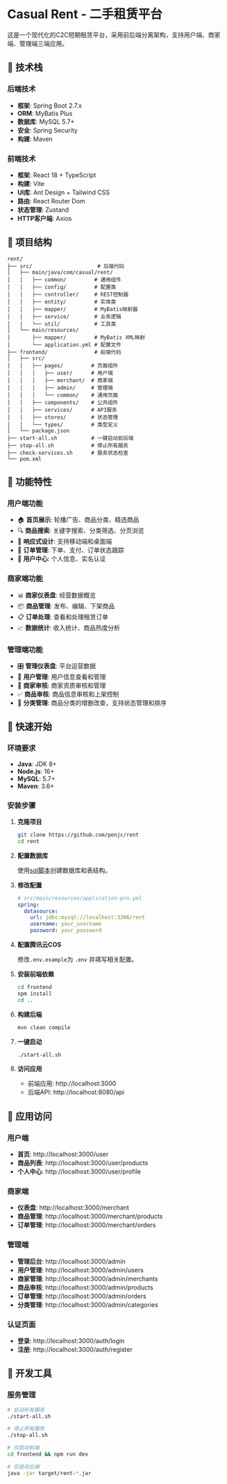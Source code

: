 # Casual Rent - 二手租赁平台

这是一个现代化的C2C短期租赁平台，采用前后端分离架构，支持用户端、商家端、管理端三端应用。

## 🚀 技术栈

### 后端技术
- **框架**: Spring Boot 2.7.x
- **ORM**: MyBatis Plus
- **数据库**: MySQL 5.7+
- **安全**: Spring Security
- **构建**: Maven

### 前端技术
- **框架**: React 18 + TypeScript
- **构建**: Vite
- **UI库**: Ant Design + Tailwind CSS
- **路由**: React Router Dom
- **状态管理**: Zustand
- **HTTP客户端**: Axios

## 📁 项目结构

```
rent/
├── src/                     # 后端代码
│   ├── main/java/com/casual/rent/
│   │   ├── common/         # 通用组件
│   │   ├── config/         # 配置类
│   │   ├── controller/     # REST控制器
│   │   ├── entity/         # 实体类
│   │   ├── mapper/         # MyBatis映射器
│   │   ├── service/        # 业务逻辑
│   │   └── util/           # 工具类
│   └── main/resources/
│       ├── mapper/         # MyBatis XML映射
│       └── application.yml # 配置文件
├── frontend/               # 前端代码
│   ├── src/
│   │   ├── pages/         # 页面组件
│   │   │   ├── user/      # 用户端
│   │   │   ├── merchant/  # 商家端
│   │   │   ├── admin/     # 管理端
│   │   │   └── common/    # 通用页面
│   │   ├── components/    # 公共组件
│   │   ├── services/      # API服务
│   │   ├── stores/        # 状态管理
│   │   └── types/         # 类型定义
│   └── package.json
├── start-all.sh           # 一键启动前后端
├── stop-all.sh            # 停止所有服务
├── check-services.sh      # 服务状态检查
└── pom.xml
```

## 🎨 功能特性

### 用户端功能
- 🏠 **首页展示**: 轮播广告、商品分类、精选商品
- 🔍 **商品搜索**: 关键字搜索、分类筛选、分页浏览
- 📱 **响应式设计**: 支持移动端和桌面端
- 🛒 **订单管理**: 下单、支付、订单状态跟踪
- 👤 **用户中心**: 个人信息、实名认证

### 商家端功能
- 📊 **商家仪表盘**: 经营数据概览
- 📦 **商品管理**: 发布、编辑、下架商品
- 📋 **订单处理**: 查看和处理租赁订单
- 📈 **数据统计**: 收入统计、商品热度分析

### 管理端功能
- 🎛️ **管理仪表盘**: 平台运营数据
- 👥 **用户管理**: 用户信息查看和管理
- 🏪 **商家审核**: 商家资质审核和管理
- ✅ **商品审核**: 商品信息审核和上架控制
- 📂 **分类管理**: 商品分类的增删改查，支持状态管理和排序

## 🚀 快速开始

### 环境要求
- **Java**: JDK 8+
- **Node.js**: 16+
- **MySQL**: 5.7+
- **Maven**: 3.6+

### 安装步骤

1. **克隆项目**
   ```bash
   git clone https://github.com/penjc/rent
   cd rent
   ```

2. **配置数据库**

   使用[sql脚本](./docs/database.sql)创建数据库和表结构。


3. **修改配置**
   ```yaml
   # src/main/resources/application-pro.yml
   spring:
     datasource:
       url: jdbc:mysql://localhost:3306/rent
       username: your_username
       password: your_password
   ```

4. **配置腾讯云COS**

   修改`.env.example`为 `.env` 并填写相关配置。


5. **安装前端依赖**
   ```bash
   cd frontend
   npm install
   cd ..
   ```

6. **构建后端**
   ```bash
   mvn clean compile
   ```

7. **一键启动**
   ```bash
   ./start-all.sh
   ```

8. **访问应用**
   - 前端应用: http://localhost:3000
   - 后端API: http://localhost:8080/api

## 📱 应用访问

### 用户端
- **首页**: http://localhost:3000/user
- **商品列表**: http://localhost:3000/user/products
- **个人中心**: http://localhost:3000/user/profile

### 商家端
- **仪表盘**: http://localhost:3000/merchant
- **商品管理**: http://localhost:3000/merchant/products
- **订单管理**: http://localhost:3000/merchant/orders

### 管理端
- **管理后台**: http://localhost:3000/admin
- **用户管理**: http://localhost:3000/admin/users
- **商家管理**: http://localhost:3000/admin/merchants
- **商品审核**: http://localhost:3000/admin/products
- **订单管理**: http://localhost:3000/admin/orders
- **分类管理**: http://localhost:3000/admin/categories

### 认证页面
- **登录**: http://localhost:3000/auth/login
- **注册**: http://localhost:3000/auth/register

## 🔧 开发工具

### 服务管理
```bash
# 启动所有服务
./start-all.sh

# 停止所有服务
./stop-all.sh

# 仅启动前端
cd frontend && npm run dev

# 仅启动后端
java -jar target/rent-*.jar
```
